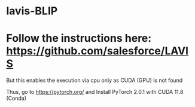 # lavis-BLIP

# Follow the instructions here: https://github.com/salesforce/LAVIS
But this enables the execution via cpu only as CUDA (GPU) is not found

Thus, go to https://pytorch.org/ and Install PyTorch 2.0.1 with CUDA 11.8 (Conda)
